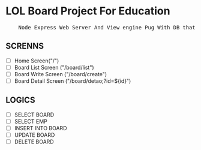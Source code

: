 # LOL Board Project For Education

<pre>
    Node Express Web Server And View engine Pug With DB that MySQL
</pre>

## SCRENNS

- [ ] Home Screen("/")
- [ ] Board List Screen ("/board/list")
- [ ] Board Write Screen ("/board/create")
- [ ] Board Detail Screen ("/board/detao;?id=${id}")

## LOGICS

- [ ] SELECT BOARD
- [ ] SELECT EMP
- [ ] INSERT INTO BOARD
- [ ] UPDATE BOARD
- [ ] DELETE BOARD
